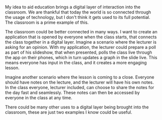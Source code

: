 My idea to aid education brings a digital layer of interaction into the classroom. We are thankful that today the world is so connected through the usage of technology, but I don't think it gets used to its full potential. The classroom is a prime example of this.

The classroom could be better connected in many ways. I want to create an application that is opened by everyone when the class starts, that connects the class together in a digital layer. Imagine a scenario where the lecturer is asking for an opinion. With my application, the lecturer could prepare a poll as part of his slideshow, that when presented, polls the class live through the app on their phones, which in turn updates a graph in the slide live. This means everyone has input in the class, and it creates a more engaging lesson.

Imagine another scenario where the lesson is coming to a close. Everyone should have notes on the lecture, and the lecturer will have his own notes. In the class everyone, lecturer included, can choose to share the notes for the day fast and seamlessly. These notes can then be accessed by everyone in the class at any time.

There could be many other uses to a digital layer being brought into the classroom, these are just two examples I know could be useful.